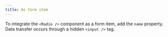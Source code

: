 ```yaml
---
title: As form item
---
```


To integrate the `<Radio />` component as a form item, add the `name` property. Data transfer occurs through a hidden `<input />` tag.
